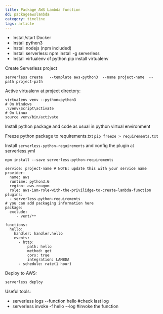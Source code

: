```yaml
---
title: Package AWS Lambda function
dd: packageawslambda
category: timeline
tags: article
---
```


- Install/start Docker 
- Install python3
- Install nodejs (npm included)
- Install serverless: npm install -g serverless
- Install virtualenv of python pip install virtualenv

Create Serverless project

```
serverless create   --template aws-python3  --name project-name  --path project-path
```

Active virtualenv at project directory:

```
virtualenv venv --python=python3
# On Windows
.\venv\Script\activate
# On Linux
source venv/bin/activate
```

Install python package and code as usual in python virtual environment

Freeze python package to requirements.txt
`pip freeze > requirements.txt`

Install `serverless-python-requirements` and config the plugin at serverless.yml

``` 
npm install --save serverless-python-requirements
````

```
service: project-name # NOTE: update this with your service name
provider:
  name: aws
  runtime: python3.6
  region: aws-reagon
  role: aws-iam-role-with-the-privilidge-to-create-lambda-function
plugins:
  - serverless-python-requirements
# you can add packaging information here
package:
  exclude:
     - vent/**

functions:
  hello:
    handler: handler.hello
    events:
      - http:
          path: hello
          method: get
          cors: true
          integration: LAMBDA
      - schedule: rate(1 hour)
```

Deploy to AWS:

```
serverless deploy

```

Useful tools:
- serverless logs --function hello #check last log
- serverless invoke -f hello --log #invoke the function
